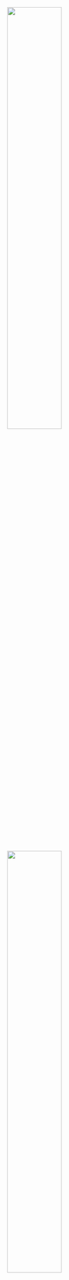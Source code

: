 <div>
<a href="https://github.com/alan-marcel">
<img loading="lazy" height="50%" src="https://github-readme-stats.vercel.app/api/top-langs/?username=alan-marcel&layout=compact&langs_count=7&theme=dracula"/>
<img loading="lazy" height="50%" src="https://github-readme-stats.vercel.app/api?username=alan-marcel&show_icons=true&theme=dracula&include_all_commits=true&count_private=true"/>
</div>
